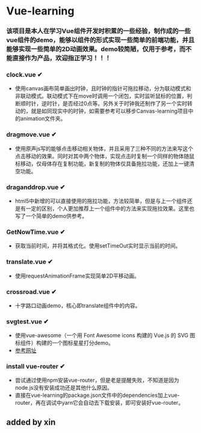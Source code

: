 # Vue-learning

### 该项目是本人在学习Vue组件开发时积累的一些经验，制作成的一些vue组件的demo，能够以组件的形式实现一些简单的前端功能，并且能够实现一些简单的2D动画效果。demo较简陋，仅用于参考，而不能直接作为产品，欢迎指正学习！！！

### clock.vue ✔
* 使用canvas画布简单画出时钟，且时钟的指针可拖拉移动，分为联动模式和非联动模式。联动模式下在move时调用一个闭包，实时监听鼠标的位置，判断顺时针，逆时针，是否经过0点等。另外关于时钟我还制作了另一个实时转动的，就是如同现实中的时钟，如需要参考可以移步Canvas-learning项目中的animation文件夹。

### dragmove.vue ✔
* 使用原声js写的能够点击移动相关物体，并且采用了三种不同的方法来写这个点击移动的效果。同时对其中两个物体，实现点击时复制一个同样的物体随鼠标移动，仅母体存在复制功能，新复制的物体仅具备拖拉功能，还加上一键清空功能。

### draganddrop.vue ✔
* html5中新增的可以直接使用的拖拉功能，方法较简单，但是与上一个组件还是有一定的区别，个人更加推荐上一个组件中的方法来实现拖拉效果。这里也写了一个简单的demo供参考。

### GetNowTime.vue ✔
* 获取当前时间，并将其格式化。使用setTimeOut实时显示当前的时间。

### translate.vue ✔
* 使用requestAnimationFrame实现简单2D平移动画。

### crossroad.vue ✔
* 十字路口动画demo，核心即translate组件中的内容。

### svgtest.vue ✔
* 使用vue-awesome（一个用 Font Awesome icons 构建的 Vue.js 的 SVG 图标组件）构建的一个图标星星打分demo。
* [参考网址](https://www.oschina.net/translate/build-your-first-vue-js-component?lang=chs&p=1)

### install vue-router ✔
* 尝试通过使用npm安装vue-router，但是老是提醒失败，不知道是因为node.js没有安装成功还是其他什么原因。
* 直接在vue-learning的package.json文件中的dependencies加上vue-router，再在调试中yarn它会自动去下载安装，即可安装好vue-router。

## added by xin
